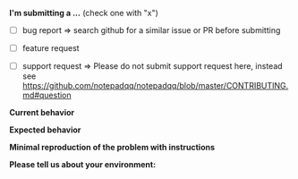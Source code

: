 <!--
PLEASE FILL THE FOLLOWING INFORMATION
-->

**I'm submitting a ...**  (check one with "x")

- [ ] bug report => search github for a similar issue or PR before submitting
- [ ] feature request
- [ ] support request => Please do not submit support request here, instead see https://github.com/notepadqq/notepadqq/blob/master/CONTRIBUTING.md#question


**Current behavior**
<!-- Describe how the bug manifests. -->

**Expected behavior**
<!-- Describe what the behavior would be without the bug. -->

**Minimal reproduction of the problem with instructions**
<!--
If the current behavior is a bug or you can illustrate your feature request better with an example, 
please provide the *STEPS TO REPRODUCE* and, in case of graphical issues, a screenshot.
-->

**Please tell us about your environment:**
<!-- Operating system, Qt version, Notepadqq version, ... -->
